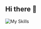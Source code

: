 ## Hi there 👋
![My Skills](https://skillicons.dev/icons?i=go,git,cpp,js,mongodb,postgres,node,gorm,ts,java,&theme=light)
